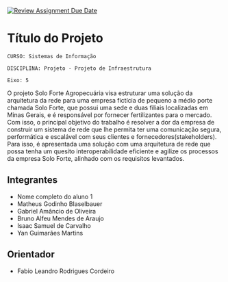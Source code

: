 [![Review Assignment Due Date](https://classroom.github.com/assets/deadline-readme-button-22041afd0340ce965d47ae6ef1cefeee28c7c493a6346c4f15d667ab976d596c.svg)](https://classroom.github.com/a/yI2ip9hY)
# Título do Projeto

`CURSO: Sistemas de Informação`

`DISCIPLINA: Projeto - Projeto de Infraestrutura`

`Eixo: 5`

O projeto Solo Forte Agropecuária visa estruturar uma solução da arquitetura da rede para uma empresa fictícia de pequeno a médio porte chamada Solo Forte, que possui uma sede e duas filiais localizadas em Minas Gerais, e é responsável por fornecer fertilizantes para o mercado. Com isso, o principal objetivo do trabalho é resolver a dor da empresa de construir um sistema de rede que lhe permita ter uma comunicação segura, performática e escalável com seus clientes e fornecedores(stakeholders). Para isso, é apresentada uma solução com uma arquitetura de rede que possa tenha um quesito interoperabilidade eficiente e agilize os processos da empresa Solo Forte, alinhado com os requisitos levantados.

## Integrantes

* Nome completo do aluno 1
* Matheus Godinho Blaselbauer
* Gabriel Amâncio de Oliveira
* Bruno Alfeu Mendes de Araujo
* Isaac Samuel de Carvalho 
* Yan Guimarães Martins

## Orientador

* Fabio Leandro Rodrigues Cordeiro


